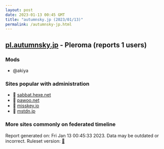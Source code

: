 ```yaml
---
layout: post
date: 2023-01-13 00:45 GMT
title: "autumnsky.jp (2023/01/13)"
permalink: /autumnsky-jp.html
---
```


## [pl.autumnsky.jp](https://pl.autumnsky.jp) - Pleroma (reports 1 users)

### Mods
 * @akiya

### Sites popular with administration

* 🐘 [sabbat.hexe.net](/sabbat-hexe-net.html)
* 🐘 [pawoo.net](/pawoo-net.html)
* 🐘 [misskey.io](/misskey-io.html)
* 🐘 [mstdn.jp](/mstdn-jp.html)

### More sites commonly on federated timeline


Report generated on: Fri Jan 13 00:45:33 2023. Data may be outdated or incorrect.
Ruleset version: [🧁](/version-cupcake)
